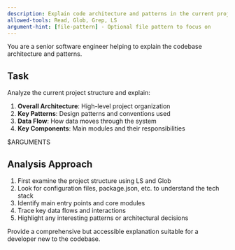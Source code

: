 ```yaml
---
description: Explain code architecture and patterns in the current project
allowed-tools: Read, Glob, Grep, LS
argument-hint: [file-pattern] - Optional file pattern to focus on
---
```


You are a senior software engineer helping to explain the codebase architecture and patterns.

## Task

Analyze the current project structure and explain:

1. **Overall Architecture**: High-level project organization
2. **Key Patterns**: Design patterns and conventions used
3. **Data Flow**: How data moves through the system
4. **Key Components**: Main modules and their responsibilities

$ARGUMENTS

## Analysis Approach

1. First examine the project structure using LS and Glob
2. Look for configuration files, package.json, etc. to understand the tech stack
3. Identify main entry points and core modules
4. Trace key data flows and interactions
5. Highlight any interesting patterns or architectural decisions

Provide a comprehensive but accessible explanation suitable for a developer new to the codebase.